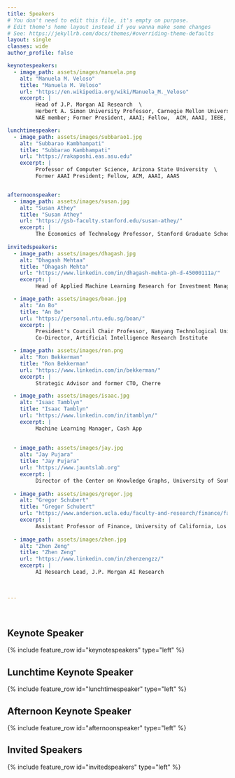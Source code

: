 ```yaml
---
title: Speakers
# You don't need to edit this file, it's empty on purpose.
# Edit theme's home layout instead if you wanna make some changes
# See: https://jekyllrb.com/docs/themes/#overriding-theme-defaults
layout: single
classes: wide
author_profile: false

keynotespeakers:
  - image_path: assets/images/manuela.png
    alt: "Manuela M. Veloso"
    title: "Manuela M. Veloso"
    url: "https://en.wikipedia.org/wiki/Manuela_M._Veloso"
    excerpt: |
         Head of J.P. Morgan AI Research  \
         Herbert A. Simon University Professor, Carnegie Mellon University  \
         NAE member; Former President, AAAI; Fellow,  ACM, AAAI, IEEE, and AAAS 

lunchtimespeaker:
  - image_path: assets/images/subbarao1.jpg
    alt: "Subbarao Kambhampati"
    title: "Subbarao Kambhampati"
    url: "https://rakaposhi.eas.asu.edu"
    excerpt: |
         Professor of Computer Science, Arizona State University  \
         Former AAAI President; Fellow, ACM, AAAI, AAAS


afternoonspeaker:
  - image_path: assets/images/susan.jpg
    alt: "Susan Athey"
    title: "Susan Athey"
    url: "https://gsb-faculty.stanford.edu/susan-athey/"
    excerpt: |
         The Economics of Technology Professor, Stanford Graduate School of Business
 
invitedspeakers:
  - image_path: assets/images/dhagash.jpg
    alt: "Dhagash Mehtaa"
    title: "Dhagash Mehta"
    url: "https://www.linkedin.com/in/dhagash-mehta-ph-d-45000111a/"
    excerpt: |
         Head of Applied Machine Learning Research for Investment Management, BlackRock

  - image_path: assets/images/boan.jpg
    alt: "An Bo"
    title: "An Bo"
    url: "https://personal.ntu.edu.sg/boan/"
    excerpt: |
         President's Council Chair Professor, Nanyang Technological University, Singapore  \
         Co-Director, Artificial Intelligence Research Institute         

  - image_path: assets/images/ron.png
    alt: "Ron Bekkerman"
    title: "Ron Bekkerman"
    url: "https://www.linkedin.com/in/bekkerman/"
    excerpt: |
         Strategic Advisor and former CTO, Cherre

  - image_path: assets/images/isaac.jpg
    alt: "Isaac Tamblyn"
    title: "Isaac Tamblyn"
    url: "https://www.linkedin.com/in/itamblyn/"
    excerpt: |
         Machine Learning Manager, Cash App
         
     
  - image_path: assets/images/jay.jpg
    alt: "Jay Pujara"
    title: "Jay Pujara"
    url: "https://www.jauntslab.org"
    excerpt: |
         Director of the Center on Knowledge Graphs, University of Southern California
         
  - image_path: assets/images/gregor.jpg
    alt: "Gregor Schubert"
    title: "Gregor Schubert"
    url: "https://www.anderson.ucla.edu/faculty-and-research/finance/faculty/gregor-schubert"
    excerpt: |
         Assistant Professor of Finance, University of California, Los Angeles
 
  - image_path: assets/images/zhen.jpg
    alt: "Zhen Zeng"
    title: "Zhen Zeng"
    url: "https://www.linkedin.com/in/zhenzengzz/"
    excerpt: |
         AI Research Lead, J.P. Morgan AI Research
    

 
---
```

<br/>

## Keynote Speaker
{% include feature_row id="keynotespeakers" type="left" %}

## Lunchtime Keynote Speaker
{% include feature_row id="lunchtimespeaker" type="left" %}

## Afternoon Keynote Speaker
{% include feature_row id="afternoonspeaker" type="left" %}

## Invited Speakers
{% include feature_row id="invitedspeakers" type="left" %}
